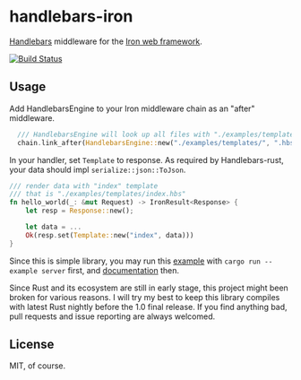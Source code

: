 handlebars-iron
===============

[Handlebars](https://github.com/sunng87/handlebars-rust) middleware
for the [Iron web framework](http://ironframework.io).

[![Build
Status](https://travis-ci.org/sunng87/handlebars-iron.svg)](https://travis-ci.org/sunng87/handlebars-iron)

## Usage

Add HandlebarsEngine to your Iron middleware chain as an "after"
middleware.

```rust
  /// HandlebarsEngine will look up all files with "./examples/templates/**/*.hbs"
  chain.link_after(HandlebarsEngine::new("./examples/templates/", ".hbs"));
```

In your handler, set `Template` to response. As required by
Handlebars-rust, your data should impl `serialize::json::ToJson`.

```rust
/// render data with "index" template
/// that is "./examples/templates/index.hbs"
fn hello_world(_: &mut Request) -> IronResult<Response> {
    let resp = Response::new();

    let data = ...
    Ok(resp.set(Template::new("index", data)))
}
```

Since this is simple library, you may run this
[example](https://github.com/sunng87/handlebars-iron/blob/master/examples/server.rs)
with `cargo run --example server`
first, and  [documentation](http://sunng.info/handlebars-iron/)
then.

Since Rust and its ecosystem are still in early stage, this
project might been broken for various reasons. I will try my best to
keep this library compiles with latest Rust nightly before the 1.0
final release. If you find anything bad, pull requests and issue reporting
are always welcomed.

## License

MIT, of course.
